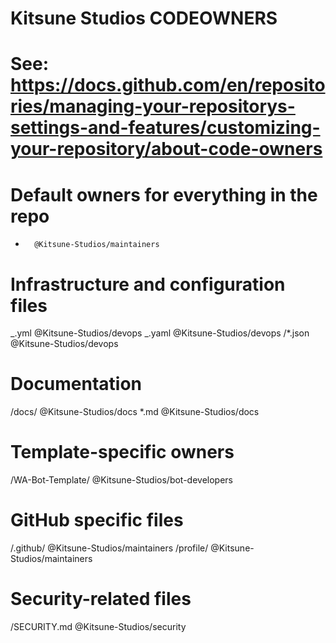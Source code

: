 # Kitsune Studios CODEOWNERS

# See: https://docs.github.com/en/repositories/managing-your-repositorys-settings-and-features/customizing-your-repository/about-code-owners

# Default owners for everything in the repo

-       @Kitsune-Studios/maintainers

# Infrastructure and configuration files

_.yml @Kitsune-Studios/devops
_.yaml @Kitsune-Studios/devops
/\*.json @Kitsune-Studios/devops

# Documentation

/docs/ @Kitsune-Studios/docs
\*.md @Kitsune-Studios/docs

# Template-specific owners

/WA-Bot-Template/ @Kitsune-Studios/bot-developers

# GitHub specific files

/.github/ @Kitsune-Studios/maintainers
/profile/ @Kitsune-Studios/maintainers

# Security-related files

/SECURITY.md @Kitsune-Studios/security
